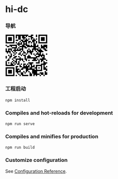 # hi-dc

### 导航
![Example QR](./src/assets/ppp.png)

### 工程启动
```shell
npm install
```

### Compiles and hot-reloads for development
```shell
npm run serve
```

### Compiles and minifies for production
```shell
npm run build
```


### Customize configuration
See [Configuration Reference](https://cli.vuejs.org/config/).
